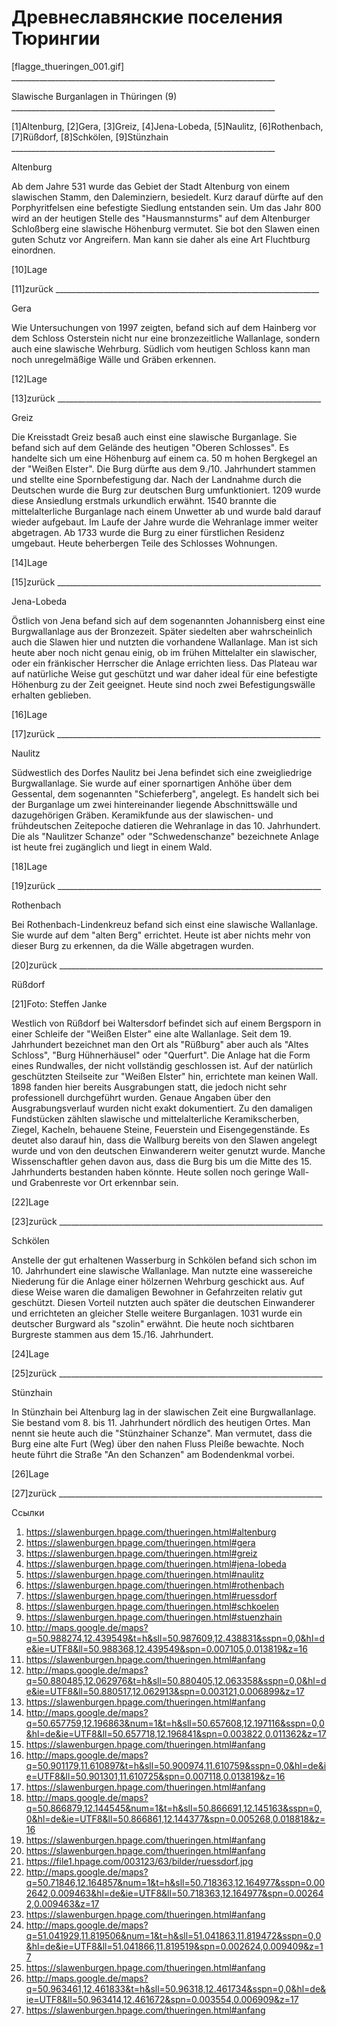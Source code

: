 # Древнеславянские поселения Тюрингии


[flagge_thueringen_001.gif]
     __________________________________________________________________

Slawische Burganlagen in Thüringen (9)
     __________________________________________________________________

   [1]Altenburg, [2]Gera, [3]Greiz, [4]Jena-Lobeda, [5]Naulitz,
   [6]Rothenbach, [7]Rüßdorf, [8]Schkölen, [9]Stünzhain
     __________________________________________________________________

Altenburg

Ab dem Jahre 531 wurde das Gebiet der Stadt  Altenburg von einem slawischen
Stamm, den Daleminziern, besiedelt. Kurz darauf dürfte auf den
Porphyritfelsen eine befestigte Siedlung entstanden sein. Um das Jahr 800
wird an  der heutigen Stelle des "Hausmannsturms" auf dem Altenburger
Schloßberg eine slawische Höhenburg vermutet. Sie bot den Slawen einen guten
Schutz vor Angreifern. Man kann sie daher als eine Art Fluchtburg einordnen.

   [10]Lage

   [11]zurück
     __________________________________________________________________

   Gera

   Wie Untersuchungen von 1997 zeigten, befand sich auf dem Hainberg vor
   dem Schloss Osterstein nicht nur eine bronzezeitliche Wallanlage,
   sondern auch eine slawische Wehrburg. Südlich vom heutigen Schloss kann
   man noch unregelmäßige Wälle und Gräben erkennen.

   [12]Lage

   [13]zurück
     __________________________________________________________________

   Greiz

   Die Kreisstadt Greiz besaß auch einst eine slawische Burganlage. Sie
   befand sich auf dem Gelände des heutigen "Oberen Schlosses". Es
   handelte sich um eine Höhenburg auf einem ca. 50 m hohen Bergkegel an
   der "Weißen Elster". Die Burg dürfte aus dem 9./10. Jahrhundert stammen
   und stellte eine Spornbefestigung dar. Nach der Landnahme durch die
   Deutschen wurde die Burg zur deutschen Burg umfunktioniert. 1209 wurde
   diese Ansiedlung erstmals urkundlich erwähnt. 1540 brannte die
   mittelalterliche Burganlage nach einem Unwetter ab und wurde bald
   darauf wieder aufgebaut. Im Laufe der Jahre wurde die Wehranlage immer
   weiter abgetragen. Ab 1733 wurde die Burg zu einer fürstlichen Residenz
   umgebaut. Heute beherbergen Teile des Schlosses Wohnungen.

   [14]Lage

   [15]zurück
     __________________________________________________________________

   Jena-Lobeda

   Östlich von Jena befand sich auf dem sogenannten Johannisberg einst
   eine Burgwallanlage aus der Bronzezeit. Später siedelten aber
   wahrscheinlich auch die Slawen hier und nutzten die vorhandene
   Wallanlage. Man ist sich heute aber noch nicht genau einig, ob im
   frühen Mittelalter ein slawischer, oder ein fränkischer Herrscher die
   Anlage errichten liess. Das Plateau war auf natürliche Weise gut
   geschützt und war daher ideal für eine befestigte Höhenburg zu der Zeit
   geeignet. Heute sind noch zwei Befestigungswälle erhalten geblieben.

   [16]Lage

   [17]zurück
     __________________________________________________________________

   Naulitz

   Südwestlich des Dorfes Naulitz bei Jena befindet sich eine
   zweigliedrige Burgwallanlage. Sie wurde auf einer spornartigen Anhöhe
   über dem Gessental, dem sogenannten "Schieferberg", angelegt. Es
   handelt sich bei der Burganlage um zwei hintereinander liegende
   Abschnittswälle und dazugehörigen Gräben. Keramikfunde aus der
   slawischen- und frühdeutschen Zeitepoche datieren die Wehranlage in das
   10. Jahrhundert. Die als "Naulitzer Schanze" oder  "Schwedenschanze"
   bezeichnete Anlage ist heute frei zugänglich und liegt in einem Wald.

   [18]Lage

   [19]zurück
     __________________________________________________________________

   Rothenbach

   Bei Rothenbach-Lindenkreuz befand sich einst eine slawische Wallanlage.
   Sie wurde auf dem "alten Berg" errichtet. Heute ist aber nichts mehr
   von dieser Burg zu erkennen, da die Wälle abgetragen wurden.

   [20]zurück
     __________________________________________________________________

   Rüßdorf

   [21]Foto: Steffen Janke

   Westlich von Rüßdorf bei Waltersdorf befindet sich auf einem Bergsporn
   in einer Schleife der "Weißen Elster" eine alte Wallanlage. Seit dem
   19. Jahrhundert bezeichnet man den Ort als "Rüßburg" aber auch als
   "Altes Schloss", "Burg Hühnerhäusel" oder "Querfurt". Die Anlage hat
   die Form eines Rundwalles, der nicht vollständig geschlossen ist. Auf
   der natürlich geschützten Steilseite zur "Weißen Elster" hin,
   errichtete man keinen Wall. 1898 fanden hier bereits Ausgrabungen
   statt, die jedoch nicht sehr professionell durchgeführt wurden. Genaue
   Angaben über den Ausgrabungsverlauf wurden nicht exakt dokumentiert. Zu
   den damaligen Fundstücken zählten slawische und mittelalterliche
   Keramikscherben, Ziegel, Kacheln, behauene Steine, Feuerstein und
   Eisengegenstände. Es deutet also darauf hin, dass die Wallburg bereits
   von den Slawen angelegt wurde und von den deutschen Einwanderern weiter
   genutzt wurde. Manche Wissenschaftler gehen davon aus, dass die Burg
   bis um die Mitte des 15. Jahrhunderts bestanden haben könnte. Heute
   sollen noch geringe Wall- und Grabenreste vor Ort erkennbar sein.

   [22]Lage

   [23]zurück
     __________________________________________________________________

   Schkölen

   Anstelle der gut erhaltenen Wasserburg in Schkölen befand sich schon im
   10. Jahrhundert eine slawische Wallanlage. Man nutzte eine wassereiche
   Niederung für die Anlage einer hölzernen Wehrburg geschickt aus. Auf
   diese Weise waren die damaligen Bewohner in Gefahrzeiten relativ gut
   geschützt. Diesen Vorteil nutzten auch  später die deutschen
   Einwanderer und errichteten an gleicher Stelle weitere Burganlagen.
   1031 wurde ein deutscher Burgward als "szolin" erwähnt. Die heute noch
   sichtbaren Burgreste stammen aus dem 15./16. Jahrhundert.

   [24]Lage

   [25]zurück
     __________________________________________________________________

   Stünzhain

   In Stünzhain bei Altenburg lag in der slawischen Zeit eine
   Burgwallanlage. Sie bestand vom 8. bis 11. Jahrhundert nördlich des
   heutigen Ortes. Man nennt sie heute auch die "Stünzhainer Schanze". Man
   vermutet, dass die Burg eine alte Furt (Weg) über den nahen Fluss
   Pleiße bewachte. Noch heute führt die Straße "An den Schanzen" am
   Bodendenkmal vorbei.

   [26]Lage

   [27]zurück
     __________________________________________________________________

Ссылки

   1. https://slawenburgen.hpage.com/thueringen.html#altenburg
   2. https://slawenburgen.hpage.com/thueringen.html#gera
   3. https://slawenburgen.hpage.com/thueringen.html#greiz
   4. https://slawenburgen.hpage.com/thueringen.html#jena-lobeda
   5. https://slawenburgen.hpage.com/thueringen.html#naulitz
   6. https://slawenburgen.hpage.com/thueringen.html#rothenbach
   7. https://slawenburgen.hpage.com/thueringen.html#ruessdorf
   8. https://slawenburgen.hpage.com/thueringen.html#schkoelen
   9. https://slawenburgen.hpage.com/thueringen.html#stuenzhain
  10. http://maps.google.de/maps?q=50.988274,12.439549&t=h&sll=50.987609,12.438831&sspn=0,0&hl=de&ie=UTF8&ll=50.988368,12.439549&spn=0.007105,0.013819&z=16
  11. https://slawenburgen.hpage.com/thueringen.html#anfang
  12. http://maps.google.de/maps?q=50.880485,12.062976&t=h&sll=50.880405,12.063358&sspn=0,0&hl=de&ie=UTF8&ll=50.880517,12.062913&spn=0.003121,0.006899&z=17
  13. https://slawenburgen.hpage.com/thueringen.html#anfang
  14. http://maps.google.de/maps?q=50.657759,12.196863&num=1&t=h&sll=50.657608,12.197116&sspn=0,0&hl=de&ie=UTF8&ll=50.657718,12.196841&spn=0.003822,0.011362&z=17
  15. https://slawenburgen.hpage.com/thueringen.html#anfang
  16. http://maps.google.de/maps?q=50.901179,11.610897&t=h&sll=50.900974,11.610759&sspn=0,0&hl=de&ie=UTF8&ll=50.901301,11.610725&spn=0.007118,0.013819&z=16
  17. https://slawenburgen.hpage.com/thueringen.html#anfang
  18. http://maps.google.de/maps?q=50.866879,12.144545&num=1&t=h&sll=50.866691,12.145163&sspn=0,0&hl=de&ie=UTF8&ll=50.866861,12.144377&spn=0.005268,0.018818&z=16
  19. https://slawenburgen.hpage.com/thueringen.html#anfang
  20. https://slawenburgen.hpage.com/thueringen.html#anfang
  21. https://file1.hpage.com/003123/63/bilder/ruessdorf.jpg
  22. http://maps.google.de/maps?q=50.71846,12.164857&num=1&t=h&sll=50.718363,12.164977&sspn=0.002642,0.009463&hl=de&ie=UTF8&ll=50.718363,12.164977&spn=0.002642,0.009463&z=17
  23. https://slawenburgen.hpage.com/thueringen.html#anfang
  24. http://maps.google.de/maps?q=51.041929,11.819506&num=1&t=h&sll=51.041863,11.819472&sspn=0,0&hl=de&ie=UTF8&ll=51.041866,11.819519&spn=0.002624,0.009409&z=17
  25. https://slawenburgen.hpage.com/thueringen.html#anfang
  26. http://maps.google.de/maps?q=50.963461,12.461833&t=h&sll=50.96318,12.461734&sspn=0,0&hl=de&ie=UTF8&ll=50.963414,12.461672&spn=0.003554,0.006909&z=17
  27. https://slawenburgen.hpage.com/thueringen.html#anfang
